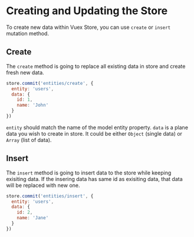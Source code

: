 # Creating and Updating the Store

To create new data within Vuex Store, you can use `create` or `insert` mutation method.

## Create

The `create` method is going to replace all existing data in store and create fresh new data.

```js
store.commit('entities/create', {
  entity: 'users',
  data: {
    id: 1,
    name: 'John'
  }
})
```

`entity` should match the name of the model entity property. `data` is a plane data you wish to create in store. It could be either `Object` (single data) or `Array` (list of data).

## Insert

The `insert` method is going to insert data to the store while keeping exisiting data. If the insering data has same id as exisiting data, that data will be replaced with new one.

```js
store.commit('entities/insert', {
  entity: 'users',
  data: {
    id: 2,
    name: 'Jane'
  }
})
```
